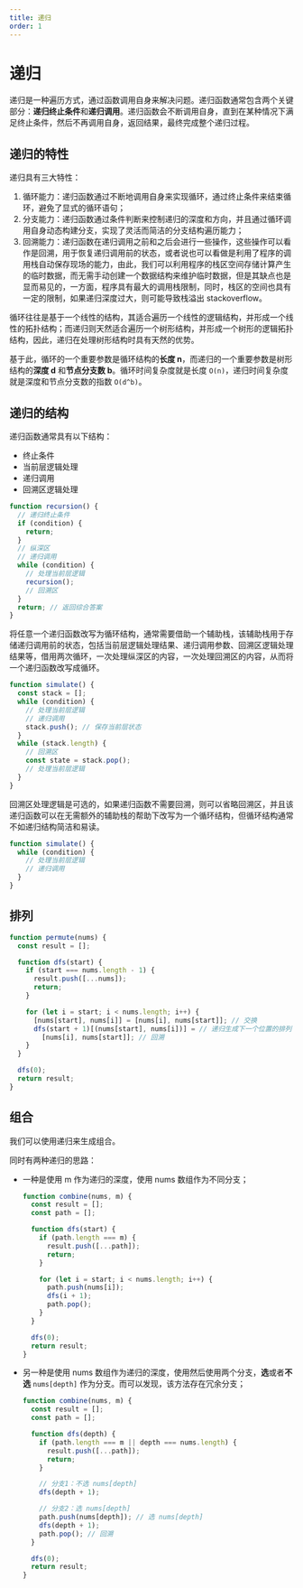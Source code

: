 ```yaml
---
title: 递归
order: 1
---
```


# 递归

递归是一种遍历方式，通过函数调用自身来解决问题。递归函数通常包含两个关键部分：**递归终止条件**和**递归调用**。递归函数会不断调用自身，直到在某种情况下满足终止条件，然后不再调用自身，返回结果，最终完成整个递归过程。

## 递归的特性

递归具有三大特性：

1. 循环能力：递归函数通过不断地调用自身来实现循环，通过终止条件来结束循环，避免了显式的循环语句；
2. 分支能力：递归函数通过条件判断来控制递归的深度和方向，并且通过循环调用自身动态构建分支，实现了灵活而简洁的分支结构遍历能力；
3. 回溯能力：递归函数在递归调用之前和之后会进行一些操作，这些操作可以看作是回溯，用于恢复递归调用前的状态，或者说也可以看做是利用了程序的调用栈自动保存现场的能力，由此，我们可以利用程序的栈区空间存储计算产生的临时数据，而无需手动创建一个数据结构来维护临时数据，但是其缺点也是显而易见的，一方面，程序具有最大的调用栈限制，同时，栈区的空间也具有一定的限制，如果递归深度过大，则可能导致栈溢出 stackoverflow。

循环往往是基于一个线性的结构，其适合遍历一个线性的逻辑结构，并形成一个线性的拓扑结构；而递归则天然适合遍历一个树形结构，并形成一个树形的逻辑拓扑结构，因此，递归在处理树形结构时具有天然的优势。

基于此，循环的一个重要参数是循环结构的**长度 n**，而递归的一个重要参数是树形结构的**深度 d** 和**节点分支数 b**。循环时间复杂度就是长度 `O(n)`，递归时间复杂度就是深度和节点分支数的指数 `O(d^b)`。

## 递归的结构

递归函数通常具有以下结构：

- 终止条件
- 当前层逻辑处理
- 递归调用
- 回溯区逻辑处理

```javascript
function recursion() {
  // 递归终止条件
  if (condition) {
    return;
  }
  // 纵深区
  // 递归调用
  while (condition) {
    // 处理当前层逻辑
    recursion();
    // 回溯区
  }
  return; // 返回综合答案
}
```

将任意一个递归函数改写为循环结构，通常需要借助一个辅助栈，该辅助栈用于存储递归调用前的状态，包括当前层逻辑处理结果、递归调用参数、回溯区逻辑处理结果等，借用两次循环，一次处理纵深区的内容，一次处理回溯区的内容，从而将一个递归函数改写成循环。

```javascript
function simulate() {
  const stack = [];
  while (condition) {
    // 处理当前层逻辑
    // 递归调用
    stack.push(); // 保存当前层状态
  }
  while (stack.length) {
    // 回溯区
    const state = stack.pop();
    // 处理当前层逻辑
  }
}
```

回溯区处理逻辑是可选的，如果递归函数不需要回溯，则可以省略回溯区，并且该递归函数可以在无需额外的辅助栈的帮助下改写为一个循环结构，但循环结构通常不如递归结构简洁和易读。

```javascript
function simulate() {
  while (condition) {
    // 处理当前层逻辑
    // 递归调用
  }
}
```

## 排列

```javascript
function permute(nums) {
  const result = [];

  function dfs(start) {
    if (start === nums.length - 1) {
      result.push([...nums]);
      return;
    }

    for (let i = start; i < nums.length; i++) {
      [nums[start], nums[i]] = [nums[i], nums[start]]; // 交换
      dfs(start + 1)[(nums[start], nums[i])] = // 递归生成下一个位置的排列
        [nums[i], nums[start]]; // 回溯
    }
  }

  dfs(0);
  return result;
}
```

## 组合

我们可以使用递归来生成组合。

同时有两种递归的思路：

- 一种是使用 m 作为递归的深度，使用 nums 数组作为不同分支；
  ```javascript
  function combine(nums, m) {
    const result = [];
    const path = [];

    function dfs(start) {
      if (path.length === m) {
        result.push([...path]);
        return;
      }

      for (let i = start; i < nums.length; i++) {
        path.push(nums[i]);
        dfs(i + 1);
        path.pop();
      }
    }

    dfs(0);
    return result;
  }
  ```
- 另一种是使用 nums 数组作为递归的深度，使用然后使用两个分支，**选**或者**不选** `nums[depth]` 作为分支。而可以发现，该方法存在冗余分支；
  ```js
  function combine(nums, m) {
    const result = [];
    const path = [];

    function dfs(depth) {
      if (path.length === m || depth === nums.length) {
        result.push([...path]);
        return;
      }

      // 分支1：不选 nums[depth]
      dfs(depth + 1);

      // 分支2：选 nums[depth]
      path.push(nums[depth]); // 选 nums[depth]
      dfs(depth + 1);
      path.pop(); // 回溯
    }

    dfs(0);
    return result;
  }
  ```
